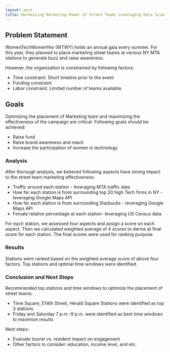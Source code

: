 ```yaml
---
layout: post
title: Harnessing Marketing Power of Street Teams Leveraging Data Science
---
```


## Problem Statement

WomenTechWomenYes (WTWY) holds an annual gala every summer. For this year, they planned to place marketing street teams at various NY MTA stations to generate buzz and raise awareness.

However, the organization is constrained by following factors:
<ul>
<li>Time constraint. Short timeline prior to the event </li>
<li>Funding constraint</li>
<li>Labor constraint. Limited number of teams available. </li>
</ul>


## Goals

Optimizing the placement of Marketing team and maximizing the effectiveness of the campaign are critical. Following goals should be achieved:
<ul>

<li>Raise fund</li>
<li>Raise brand awareness and reach</li>
<li>Increase the participation of women in technology </li>
</ul>


### Analysis

After thorough analysis, we believed following aspects have strong impact to the street team marketing effectiveness:

<ul>
<li>Traffic around each station - leveraging MTA traffic data</li>
<li> How far each station is from surrounding top 20 high Tech firms in NY - leveraging Google Maps API</li>
<li>How far each station is from surrounding Starbucks - leveraging Google Maps API </li>
<li> Female relative percentage at each station- leveraging US Census data</li>
</ul>

For each station, we assessed four aspects and assign a score on each aspect. Then we calculated weighted average of 4 scores to derive at final score for each station. The final scores were used for ranking purpose.

### Results

Stations were ranked based on the weighted average score of above four factors. Top stations and optimal time windows were identified.


### Conclusion and Next Steps

Recommended top stations and time windows to optimize the placement of street teams:
<ul>
<li>Time Square, E14th Street, Herald Square Stations were identified as top 3 stations</li>
<li>Friday and Saturday 7 p.m.-9 p.m. were identified as best time windows to maximize results</li>
</ul>
Next steps:
<ul>
<li>Evaluate tourist vs. resident impact on engagement</li>
<li>Other factors to consider: education, income level, and etc.</li>
</ul>
